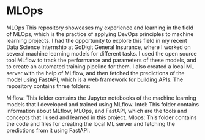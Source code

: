 # MLOps
MLOps
This repository showcases my experience and learning in the field of MLOps, which is the practice of applying DevOps principles to machine learning projects. I had the opportunity to explore this field in my recent Data Science Internship at GoDigit General Insurance, where I worked on several machine learning models for different tasks. I used the open source tool MLflow to track the performance and parameters of these models, and to create an automated training pipeline for them. I also created a local ML server with the help of MLflow, and then fetched the predictions of the model using FastAPI, which is a web framework for building APIs. The repository contains three folders:

Mlflow: This folder contains the Jupyter notebooks of the machine learning models that I developed and trained using MLflow.
Intel: This folder contains information about MLflow, MLOps, and FastAPI, which are the tools and concepts that I used and learned in this project.
Mlops: This folder contains the code and files for creating the local ML server and fetching the predictions from it using FastAPI.
